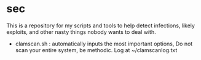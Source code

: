 # sec

This is a repository for my scripts and tools to help detect infections, likely exploits, and other nasty things nobody wants to deal with.
-   clamscan.sh : automatically inputs the most important options, Do not scan your entire system, be methodic. Log at ~/clamscanlog.txt
